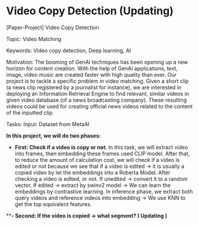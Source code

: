 # Video Copy Detection (Updating)
[Paper-Project] Video Copy Detection

Topic: Video Matching

Keywords: Video copy detection, Deep learning, AI

Motivation:
The booming of GenAI techniques has been opening up a new horizon for content creation. With the
help of GenAI applications, text, image, video music are created faster with high quality than ever.
Our project is to tackle a specific problem in video matching. Given a short clip (a news clip registered by
a journalist for instance), we are interested in deploying an Information Retrieval Engine to find
relevant, similar videos in given video database (of a news broadcasting company). These resulting
videos could be used for creating official news videos related to the content of the inputted clip.

Tasks:
Input: Dataset from MetaAI

**In this project, we will do two phases:**

- **First: Check if a video is copy or not**.
In this task, we will extract video into frames, then embedding these frames used CLIP model.
After that, to reduce the amount of calculation cost, we will check if a video is edited or not because we see that if a video is edited -> it is usually a copied video by let the embeddings into a Roberta Model.
After checking a video is edited, or not. If unedited -> convert it to a random vector. If edited -> extract by swinv2 model -> We can learn the embeddings by contrastive learning. 
In inference phase, we extract both query videos and reference videos into embedding -> We use KNN to get the top equivalent features.


****- Second: If the video is copied -> what segment? ( Updating )**
